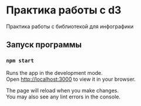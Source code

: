 # Практика работы с d3

Практика работы с библиотекой для инфографики

## Запуск программы

### `npm start`

Runs the app in the development mode.\
Open [http://localhost:3000](http://localhost:3000) to view it in your browser.

The page will reload when you make changes.\
You may also see any lint errors in the console.

